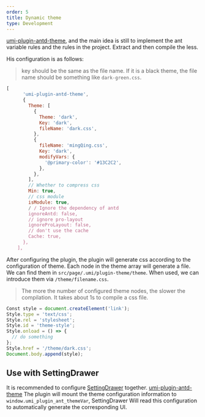 ```yaml
---
order: 5
title: Dynamic theme
type: Development
---
```


[umi-plugin-antd-theme](https://github.com/chenshuai2144/umi-plugin-antd-theme), and the main idea is still to implement the ant variable rules and the rules in the project. Extract and then compile the less.

His configuration is as follows:

> key should be the same as the file name. If it is a black theme, the file name should be something like `dark-green.css`.

```js
[
      'umi-plugin-antd-theme',
      {
        Theme: [
          {
            Theme: 'dark',
            Key: 'dark',
            fileName: 'dark.css',
          },
          {
            fileName: 'mingQing.css',
            Key: 'dark',
            modifyVars: {
              '@primary-color': '#13C2C2',
            },
          },
        ],
        // Whether to compress css
        Min: true,
        // css module
        isModule: true,
        / / Ignore the dependency of antd
        ignoreAntd: false,
        // ignore pro-layout
        ignoreProLayout: false,
        // don't use the cache
        Cache: true,
      },
    ],

```

After configuring the plugin, the plugin will generate css according to the configuration of theme. Each node in the theme array will generate a file. We can find them in `src/page/.umi/plugin-theme/theme`. When used, we can introduce them via `/theme/filename.css`.

> The more the number of configured theme nodes, the slower the compilation. It takes about 1s to compile a css file.

```js
Const style = document.createElement('link');
Style.type = 'text/css';
Style.rel = 'stylesheet';
Style.id = 'theme-style';
Style.onload = () => {
  // do something
};
Style.href = '/theme/dark.css';
Document.body.append(style);
```

## Use with SettingDrawer

It is recommended to configure [SettingDrawer](https://github.com/ant-design/ant-design-pro-layout#settingdrawer) together. [umi-plugin-antd-theme](https://github.com/chenshuai2144/umi-plugin-antd-theme) The plugin will mount the theme configuration information to `window.umi_plugin_ant_themeVar`, SettingDrawer Will read this configuration to automatically generate the corresponding UI.
